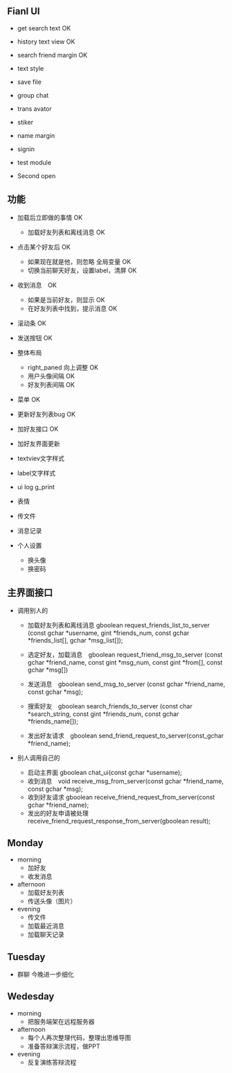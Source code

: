 ## Fianl UI

- get search text OK
- history text view OK
- search friend margin OK
- text style 
- save file

- group chat
- trans avator
- stiker
- name margin

- signin
- test module

- Second open


## 功能

- 加载后立即做的事情 OK
    - 加载好友列表和离线消息 OK
- 点击某个好友后 OK
    - 如果现在就是他，则忽略 全局变量 OK
    - 切换当前聊天好友，设置label，清屏 OK
- 收到消息　OK
    - 如果是当前好友，则显示 OK
    - 在好友列表中找到，提示消息 OK
- 滚动条 OK
- 发送按钮 OK

- 整体布局
    - right_paned 向上调整 OK
    - 用户头像间隔 OK
    - 好友列表间隔 OK
- 菜单 OK

- 更新好友列表bug OK
- 加好友接口 OK
- 加好友界面更新


- textviev文字样式
- label文字样式

- ui log g_print

- 表情
- 传文件
- 消息记录
- 个人设置
    - 换头像
    - 换密码

## 主界面接口
- 调用别人的
    - 加载好友列表和离线消息 gboolean request_friends_list_to_server (const gchar *username, gint *friends_num, const gchar *friends_list[], gchar *msg_list[]);
    - 选定好友，加载消息　gboolean request_friend_msg_to_server (const gchar *friend_name, const gint *msg_num, const gint *from[], const gchar *msg[])
    - 发送消息　gboolean send_msg_to_server (const gchar *friend_name, const gchar *msg);

    - 搜索好友　gboolean search_friends_to_server (const char *search_string, const gint *friends_num, const gchar *friends_name[]);
    - 发出好友请求　gboolean send_friend_request_to_server(const_gchar *friend_name);

- 别人调用自己的
    - 启动主界面 gboolean chat_ui(const gchar *username);
    - 收到消息　void receive_msg_from_server(const gchar *friend_name, const gchar *msg);
    - 收到好友请求 gboolean receive_friend_request_from_server(const gchar *friend_name);
    - 发出的好友申请被处理 receive_friend_request_response_from_server(gboolean result);

## Monday

- morning
    - 加好友
    - 收发消息
- afternoon
    - 加载好友列表
    - 传送头像（图片）
- evening
    - 传文件
    - 加载最近消息
    - 加载聊天记录

## Tuesday

- 群聊 今晚进一步细化

## Wedesday

- morning
    - 把服务端架在远程服务器
- afternoon
    - 每个人再次整理代码，整理出思维导图
    - 准备答辩演示流程，做PPT
- evening
    - 反复演练答辩流程